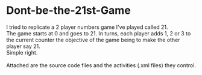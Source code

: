 # Dont-be-the-21st-Game
I tried to replicate a 2 player numbers game I've played called 21.  <br/>
The game starts at 0 and goes to 21. In turns, each player adds 1, 2 or 3 to the current counter the objective of the game being to make the other player say 21.  <br/> Simple right.
<br/>
<br/>
Attached are the source code files and the activities (.xml files) they control.
